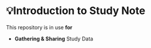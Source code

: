 # 💡Introduction to Study Note

This repository is in use **for**

* **Gathering & Sharing** Study Data
